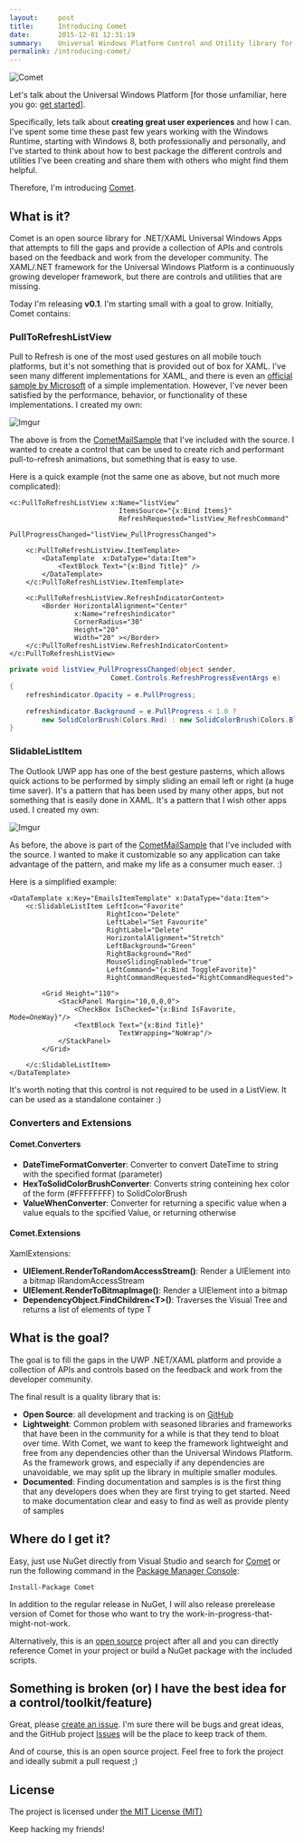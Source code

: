 ```yaml
---
layout:     post
title:      Introducing Comet
date:       2015-12-01 12:31:19
summary:    Universal Windows Platform Control and Utility library for great user experiences
permalink: /introducing-comet/
---
```


![Comet](http://i.imgur.com/NvyoRv0.png)

Let's talk about the Universal Windows Platform [for those unfamiliar, here you go: [get started](https://msdn.microsoft.com/en-us/library/windows/apps/dn894631.aspx)].

Specifically, lets talk about **creating great user experiences** and how I can. I've spent some time these past few years working with the Windows Runtime, starting with Windows 8, both professionally and personally, and I've started to think about how to best package the different controls and utilities I've been creating and share them with others who might find them helpful. 

Therefore, I'm introducing [Comet](https://github.com/nmetulev/comet).

## What is it? ##
Comet is an open source library for .NET/XAML Universal Windows Apps that attempts to fill the gaps and provide a collection of APIs and controls based on the feedback and work from the developer community. The XAML/.NET framework for the Universal Windows Platform is a continuously growing developer framework, but there are controls and utilities that are missing. 

Today I'm releasing **v0.1**. I'm starting small with a goal to grow. Initially, Comet contains:

### PullToRefreshListView ###

Pull to Refresh is one of the most used gestures on all mobile touch platforms, but it's not something that is provided out of box for XAML. I've seen many different implementations for XAML, and there is even an [official sample by Microsoft](https://github.com/Microsoft/Windows-universal-samples/tree/master/Samples/XamlPullToRefresh) of a simple implementation. However, I've never been satisfied by the performance, behavior, or functionality of these implementations. I created my own:

![Imgur](http://i.imgur.com/JMHGw6A.gif)

The above is from the [CometMailSample](https://github.com/nmetulev/comet/tree/master/Samples/Mail) that I've included with the source. I wanted to create a control that can be used to create rich and performant pull-to-refresh animations, but something that is easy to use. 

Here is a quick example (not the same one as above, but not much more complicated):

``` xaml
<c:PullToRefreshListView x:Name="listView"
                           ItemsSource="{x:Bind Items}" 
                           RefreshRequested="listView_RefreshCommand"
                           PullProgressChanged="listView_PullProgressChanged"> 
                           
    <c:PullToRefreshListView.ItemTemplate>
        <DataTemplate  x:DataType="data:Item">
            <TextBlock Text="{x:Bind Title}" />
        </DataTemplate>
    </c:PullToRefreshListView.ItemTemplate>
    
    <c:PullToRefreshListView.RefreshIndicatorContent>
        <Border HorizontalAlignment="Center" 
                x:Name="refreshindicator" 
                CornerRadius="30" 
                Height="20" 
                Width="20" ></Border>
    </c:PullToRefreshListView.RefreshIndicatorContent>
</c:PullToRefreshListView>
```

``` csharp
private void listView_PullProgressChanged(object sender, 
			             Comet.Controls.RefreshProgressEventArgs e)
{
    refreshindicator.Opacity = e.PullProgress;

    refreshindicator.Background = e.PullProgress < 1.0 ? 
        new SolidColorBrush(Colors.Red) : new SolidColorBrush(Colors.Blue);
}

```

### SlidableListItem ###

The Outlook UWP app has one of the best gesture pasterns, which allows quick actions to be performed by simply sliding an email left or right (a huge time saver). It's a pattern that has been used by many other apps, but not something that is easily done in XAML. It's a pattern that I wish other apps used. I created my own:

![Imgur](http://i.imgur.com/5dWc6Cs.gif)

As before, the above is part of the [CometMailSample](https://github.com/nmetulev/comet/tree/master/Samples/Mail) that I've included with the source. I wanted to make it customizable so any application can take advantage of the pattern, and make my life as a consumer much easer. :)

Here is a simplified example:

``` xaml
<DataTemplate x:Key="EmailsItemTemplate" x:DataType="data:Item">
    <c:SlidableListItem LeftIcon="Favorite" 
                        RightIcon="Delete" 
                        LeftLabel="Set Favourite" 
                        RightLabel="Delete" 
                        HorizontalAlignment="Stretch"
                        LeftBackground="Green" 
                        RightBackground="Red"
                        MouseSlidingEnabled="true"
                        LeftCommand="{x:Bind ToggleFavorite}"
                        RightCommandRequested="RightCommandRequested">
                        
        <Grid Height="110">
            <StackPanel Margin="10,0,0,0">
                <CheckBox IsChecked="{x:Bind IsFavorite, Mode=OneWay}"/>
                <TextBlock Text="{x:Bind Title}"
                           TextWrapping="NoWrap"/>
            </StackPanel>
        </Grid>
        
    </c:SlidableListItem>
</DataTemplate>
```

It's worth noting that this control is not required to be used in a ListView. It can be used as a standalone container :)

### Converters and  Extensions ###

#### Comet.Converters ####

 - **DateTimeFormatConverter**: Converter to convert DateTime to string with the specified format (parameter)
 - **HexToSolidColorBrushConverter**: Converts string conteining hex color of the form (#FFFFFFFF) to SolidColorBrush
 - **ValueWhenConverter**: Converter for returning a specific value when a value equals to the spcified Value, or returning otherwise

#### Comet.Extensions ####

XamlExtensions:

 - **UIElement.RenderToRandomAccessStream()**: Render a UIElement into a bitmap IRandomAccessStream
 - **UIElement.RenderToBitmapImage()**: Render a UIElement into a bitmap
 - **DependencyObject.FindChildren\<T\>()**: Traverses the Visual Tree and returns a list of elements of type T

## What is the goal? ##

The goal is to fill the gaps in the UWP .NET/XAML platform and provide a collection of APIs and controls based on the feedback and work from the developer community. 

The final result is a quality library that is:

 - **Open Source**: all development and tracking is on [GitHub](https://github.com/nmetulev/comet)
 - **Lightweight**: Common problem with seasoned libraries and frameworks that have been in the community for a while is that they tend to bloat over time. With Comet, we want to keep the framework lightweight and free from any dependencies other than the Universal Windows Platform. As the framework grows, and especially if any dependencies are unavoidable, we may split up the library in multiple smaller modules.
 - **Documented**: Finding documentation and samples is is the first thing that any developers does when they are first trying to get started. Need to make documentation clear and easy to find as well as provide plenty of samples

## Where do I get it? ##

Easy, just use NuGet directly from Visual Studio and search for [Comet](https://www.nuget.org/packages/Comet) or run the following command in the [Package Manager Console](http://docs.nuget.org/docs/start-here/using-the-package-manager-console):

```
Install-Package Comet
```

In addition to the regular release in NuGet, I will also release prerelease version of Comet for those who want to try the work-in-progress-that-might-not-work.

Alternatively, this is an [open source](https://github.com/nmetulev/comet) project after all  and you can directly reference Comet in your project or build a NuGet package with the included scripts. 

## Something is broken (or) I have the best idea for a control/toolkit/feature) ##

Great, please [create an issue](https://github.com/nmetulev/comet/issues/new). I'm sure there will be bugs and great ideas, and the GitHub project [Issues](https://github.com/nmetulev/comet/issues) will be the place to keep track of them.

And of course, this is an open source project. Feel free to fork the project and ideally submit a pull request ;)

## License ##
The project is licensed under [the MIT License (MIT)](https://opensource.org/licenses/MIT)

Keep hacking my friends!
